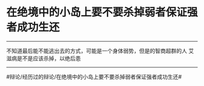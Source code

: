 # 在绝境中的小岛上要不要杀掉弱者保证强者成功生还
- - - -
不知道最后能不能逃出去的方式，可能是一个身体弱势，但是的智商超群的人
艾滋病是不是应该杀掉，以绝后患
- - - -
#辩论/经历过的辩论/在绝境中的小岛上要不要杀掉弱者保证强者成功生还#